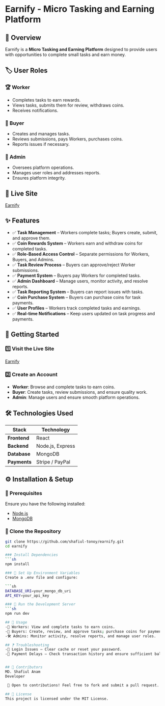 # Earnify - Micro Tasking and Earning Platform
<!-- Replace with actual banner if available -->

## 🚀 Overview
Earnify is a **Micro Tasking and Earning Platform** designed to provide users with opportunities to complete small tasks and earn money.

## 🏷️ User Roles  
### 🏆 Worker  
- Completes tasks to earn rewards.  
- Views tasks, submits them for review, withdraws coins.  
- Receives notifications.  

### 💼 Buyer  
- Creates and manages tasks.  
- Reviews submissions, pays Workers, purchases coins.  
- Reports issues if necessary.  

### 🔧 Admin  
- Oversees platform operations.  
- Manages user roles and addresses reports.  
- Ensures platform integrity.  

## 🔗 Live Site  
[Earnify](https://shafiul-a12.web.app/)  

## ✨ Features  
- ✅ **Task Management** – Workers complete tasks; Buyers create, submit, and approve them.  
- ✅ **Coin Rewards System** – Workers earn and withdraw coins for completed tasks.  
- ✅ **Role-Based Access Control** – Separate permissions for Workers, Buyers, and Admins.  
- ✅ **Task Review Process** – Buyers can approve/reject Worker submissions.  
- ✅ **Payment System** – Buyers pay Workers for completed tasks.  
- ✅ **Admin Dashboard** – Manage users, monitor activity, and resolve reports.  
- ✅ **Task Reporting System** – Buyers can report issues with tasks.  
- ✅ **Coin Purchase System** – Buyers can purchase coins for task payments.  
- ✅ **User Profiles** – Workers track completed tasks and earnings.  
- ✅ **Real-time Notifications** – Keep users updated on task progress and payments.  

## 📌 Getting Started  
### 1️⃣ Visit the Live Site  
[Earnify](https://shafiul-a12.web.app/)  

### 2️⃣ Create an Account  
- **Worker**: Browse and complete tasks to earn coins.  
- **Buyer**: Create tasks, review submissions, and ensure quality work.  
- **Admin**: Manage users and ensure smooth platform operations.  

## 🛠 Technologies Used  

| Stack      | Technology      |
|------------|---------------|
| **Frontend** | React |
| **Backend**  | Node.js, Express |
| **Database** | MongoDB |
| **Payments** | Stripe / PayPal |

## ⚙️ Installation & Setup  

### 📌 Prerequisites  
Ensure you have the following installed:  
- [Node.js](https://nodejs.org/)  
- [MongoDB](https://www.mongodb.com/)  

### 🔹 Clone the Repository  
```sh
git clone https://github.com/shafiul-tonoy/earnify.git
cd earnify

### Install Dependencies
```sh
npm install

### 🔹 Set Up Environment Variables
Create a .env file and configure:

```sh
DATABASE_URI=your_mongo_db_uri
API_KEY=your_api_key

### 🔹 Run the Development Server
```sh
npm run dev

## 📌 Usage
-👤 Workers: View and complete tasks to earn coins.
-💼 Buyers: Create, review, and approve tasks; purchase coins for payments.
-🛠 Admins: Monitor activity, resolve reports, and manage user roles.

## ❓ Troubleshooting
-🔹 Login Issues – Clear cache or reset your password.
-🔹 Payment Delays – Check transaction history and ensure sufficient balance.


## 👥 Contributors
MD. Shafiul Anam	
Developer

 🚀 Open to contributions! Feel free to fork and submit a pull request.

## 📜 License
This project is licensed under the MIT License.